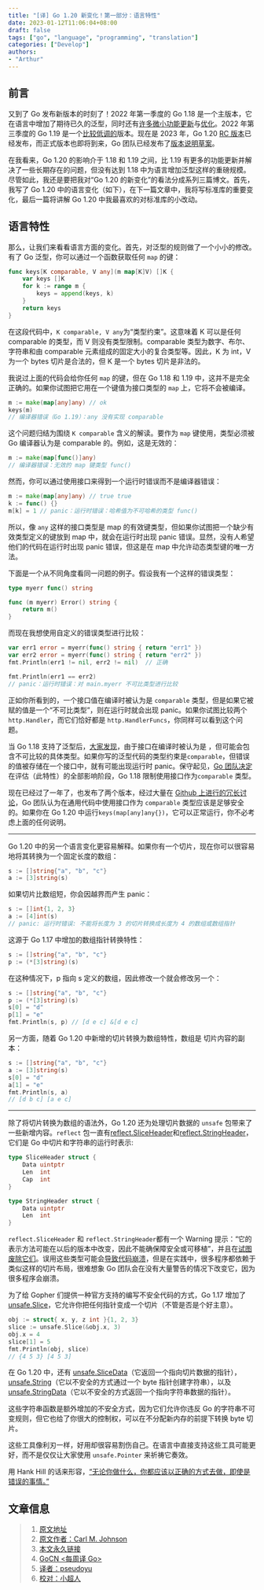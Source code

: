 ```yaml
---
title: "[译] Go 1.20 新变化！第一部分：语言特性"
date: 2023-01-12T11:06:04+08:00
draft: false
tags: ["go", "language", "programming", "translation"]
categories: ["Develop"]
authors:
- "Arthur"
---
```


## 前言

又到了 Go 发布新版本的时刻了！2022 年第一季度的 Go 1.18 是一个主版本，它在语言中增加了期待已久的泛型，同时还有[许多微小功能更新](https://blog.carlmjohnson.net/post/2021/golang-118-minor-features/)与[优化](https://blog.carlmjohnson.net/post/2022/golang-118-even-more-minor-features/)。2022 年第三季度的 Go 1.19 是一个[比较低调的](https://blog.carlmjohnson.net/post/2022/golang-119-new-features/)版本。现在是 2023 年，Go 1.20 [RC 版本](https://groups.google.com/g/golang-nuts/c/HMUAm5j5raw/m/va3dxBFyAgAJ)已经发布，而正式版本也即将到来，Go 团队已经发布了[版本说明草案](https://tip.golang.org/doc/go1.20)。

在我看来，Go 1.20 的影响介于 1.18 和 1.19 之间，比 1.19 有更多的功能更新并解决了一些长期存在的问题，但没有达到 1.18 中为语言增加泛型这样的重磅规模。尽管如此，我还是要把我对“Go 1.20 的新变化”的看法分成系列三篇博文。首先，我写了 Go 1.20 中的语言变化（如下），在下一篇文章中，我将写标准库的重要变化，最后一篇将讲解 Go 1.20 中我最喜欢的对标准库的小改动。

## 语言特性

那么，让我们来看看语言方面的变化。首先，对泛型的规则做了一个小小的修改。有了 Go 泛型，你可以通过一个函数获取任何 `map` 的键：

```go
func keys[K comparable, V any](m map[K]V) []K {
    var keys []K
    for k := range m {
        keys = append(keys, k)
    }
    return keys
}
```

在这段代码中，`K comparable, V any`为“类型约束”。这意味着 K 可以是任何 comparable 的类型，而 V 则没有类型限制。comparable 类型为数字、布尔、字符串和由 comparable 元素组成的固定大小的复合类型等。因此，K 为 int，V 为一个 bytes 切片是合法的，但 K 是一个 bytes 切片是非法的。

我说过上面的代码会给你任何 `map` 的键，但在 Go 1.18 和 1.19 中，这并不是完全正确的。如果你试图把它用在一个键值为接口类型的 `map` 上，它将不会被编译。

```go
m := make(map[any]any) // ok
keys(m)
// 编译器错误（Go 1.19）：any 没有实现 comparable
```

这个问题归结为围绕 `K comparable` 含义的解读。要作为 `map` 键使用，类型必须被 Go 编译器认为是 comparable 的。例如，这是无效的：

```go
m := make(map[func()]any)
// 编译器错误：无效的 map 键类型 func()
```

然而，你可以通过使用接口来得到一个运行时错误而不是编译器错误：

```go
m := make(map[any]any) // true true
k := func() {}
m[k] = 1 // panic：运行时错误：哈希值为不可哈希的类型 func()
```

所以，像 `any` 这样的接口类型是 map 的有效键类型，但如果你试图把一个缺少有效类型定义的键放到 map 中，就会在运行时出现 panic 错误。显然，没有人希望他们的代码在运行时出现 panic 错误，但这是在 map 中允许动态类型键的唯一方法。

下面是一个从不同角度看同一问题的例子。假设我有一个这样的错误类型：

```go
type myerr func() string

func (m myerr) Error() string {
    return m()
}
```

而现在我想使用自定义的错误类型进行比较：

```go
var err1 error = myerr(func() string { return "err1" })
var err2 error = myerr(func() string { return "err2" })
fmt.Println(err1 != nil, err2 != nil)  // 正确

fmt.Println(err1 == err2)
// panic：运行时错误：对 main.myerr 不可比类型进行比较
```

正如你所看到的，一个接口值在编译时被认为是 `comparable` 类型，但是如果它被赋的值是一个“不可比类型”，则在运行时就会出现 panic。如果你试图比较两个 `http.Handler`，而它们恰好都是 `http.HandlerFuncs`，你同样可以看到这个问题。

当 Go 1.18 支持了泛型后，[大家发现](https://github.com/golang/go/issues/49587)，由于接口在编译时被认为是 ，但可能会包含不可比较的具体类型。如果你写的泛型代码的类型约束是`comparable`，但错误的值被存储在一个接口中，就有可能出现运行时 panic。保守起见，[Go 团队决定](https://github.com/golang/go/issues/50646)在评估（此特性）的全部影响阶段，Go 1.18 限制使用接口作为`comparable` 类型。

现在已经过了一年了，也发布了两个版本，经过大量在 [Github 上进行的冗长讨论](https://github.com/golang/go/issues/51338)，Go 团队认为在通用代码中使用接口作为 `comparable` 类型应该是足够安全的。如果你在 Go 1.20 中运行`keys(map[any]any{})`，它可以正常运行，你不必考虑上面的任何说明。

---

Go 1.20 中的另一个语言变化更容易解释。如果你有一个切片，现在你可以很容易地将其转换为一个固定长度的数组：

```go
s := []string{"a", "b", "c"}
a := [3]string(s)
```

如果切片比数组短，你会因越界而产生 panic：

```go
s := []int{1, 2, 3}
a := [4]int(s)
// panic: 运行时错误: 不能将长度为 3 的切片转换成长度为 4 的数组或数组指针
```

这源于 Go 1.17 中增加的数组指针转换特性：

```go
s := []string{"a", "b", "c"}
p := (*[3]string)(s)
```

在这种情况下，p 指向 s 定义的数组，因此修改一个就会修改另一个：

```go
s := []string{"a", "b", "c"}
p := (*[3]string)(s)
s[0] = "d"
p[1] = "e"
fmt.Println(s, p) // [d e c] &[d e c]
```

另一方面，随着 Go 1.20 中新增的切片转换为数组特性，数组是 切片内容的副本：

```go
s := []string{"a", "b", "c"}
a := [3]string(s)
s[0] = "d"
a[1] = "e"
fmt.Println(s, a)
// [d b c] [a e c]
```

---

除了将切片转换为数组的语法外，Go 1.20 还为处理切片数据的 `unsafe` 包带来了一些新增内容。`reflect` 包一直有[reflect.SliceHeader](https://pkg.go.dev/reflect#SliceHeader)和[reflect.StringHeader](https://pkg.go.dev/reflect#StringHeader)，它们是 Go 中切片和字符串的运行时表示:

```go
type SliceHeader struct {
    Data uintptr
    Len  int
    Cap  int
}

type StringHeader struct {
    Data uintptr
    Len  int
}
```

`reflect.SliceHeader` 和 `reflect.StringHeader`都有一个 Warning 提示：“它的表示方法可能在以后的版本中改变，因此不能确保障安全或可移植”，并且在[试图废除它们](https://go-review.googlesource.com/c/go/+/401434)。误用这些类型可能会[导致代码崩溃](https://github.com/golang/go/issues/40701)，但是在实践中，很多程序都依赖于类似这样的切片布局，很难想象 Go 团队会在没有大量警告的情况下改变它，因为很多程序会崩溃。

为了给 Gopher 们提供一种官方支持的编写不安全代码的方式，Go 1.17 增加了[unsafe.Slice](https://pkg.go.dev/unsafe#Slice)，它允许你把任何指针变成一个切片（不管是否是个好主意）。

```go
obj := struct{ x, y, z int }{1, 2, 3}
slice := unsafe.Slice(&obj.x, 3)
obj.x = 4
slice[1] = 5
fmt.Println(obj, slice)
// {4 5 3} [4 5 3]
```

在 Go 1.20 中，还有 [unsafe.SliceData](https://pkg.go.dev/unsafe@go1.20rc2#SliceData)（它返回一个指向切片数据的指针），[unsafe.String](https://pkg.go.dev/unsafe@go1.20rc2#String)（它以不安全的方式通过一个 byte 指针创建字符串），以及 [unsafe.StringData](https://pkg.go.dev/unsafe@go1.20rc2#StringData)（它以不安全的方式返回一个指向字符串数据的指针）。

这些字符串函数是额外增加的不安全方式，因为它们允许你违反 Go 的字符串不可变规则，但它也给了你很大的控制权，可以在不分配新内存的前提下转换 byte 切片。

这些工具像利刃一样，好用却很容易割伤自己。在语言中直接支持这些工具可能更好，而不是仅仅让大家使用 `unsafe.Pointer` 来祈祷它奏效。

用 Hank Hill 的话来形容，[“无论你做什么，你都应该以正确的方式去做，即使是错误的事情。”](https://www.getyarn.io/yarn-clip/08e52ddd-63ee-429b-b40c-b12c8ff6670b)

## 文章信息

> 1. [原文地址](https://blog.carlmjohnson.net/post/2023/golang-120-language-changes/)
> 2. [原文作者：Carl M. Johnson](https://carlmjohnson.net/)
> 3. [本文永久链接](https://github.com/gocn/translator/blob/master/2023/w02_golang_120_language_changes.md)
> 4. [GoCN <每周译 Go>](https://github.com/gocn/translator)
> 5. [译者：pseudoyu](https://github.com/pseudoyu)
> 6. [校对：小超人](https://github.com/focozz)
